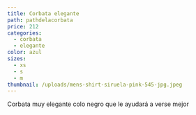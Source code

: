 ```yaml
---
title: Corbata elegante
path: pathdelacorbata
price: 212
categories:
  - corbata
  - elegante
color: azul
sizes:
  - xs
  - s
  - m
thumbnail: /uploads/mens-shirt-siruela-pink-545-jpg.jpeg
---
```

Corbata muy elegante colo negro que le ayudará a verse mejor
